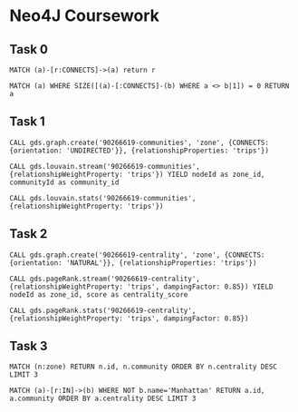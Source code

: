 # Neo4J Coursework
## Task 0
`MATCH (a)-[r:CONNECTS]->(a) return r`

`MATCH (a) WHERE SIZE([(a)-[:CONNECTS]-(b) WHERE a <> b|1]) = 0 RETURN a`
## Task 1
`CALL gds.graph.create('90266619-communities', 'zone', {CONNECTS: {orientation: 'UNDIRECTED'}}, {relationshipProperties: 'trips'})`

`CALL gds.louvain.stream('90266619-communities', {relationshipWeightProperty: 'trips'}) YIELD nodeId as zone_id, communityId as community_id`

`CALL gds.louvain.stats('90266619-communities', {relationshipWeightProperty: 'trips'})`
## Task 2
`CALL gds.graph.create('90266619-centrality', 'zone', {CONNECTS: {orientation: 'NATURAL'}}, {relationshipProperties: 'trips'})`

`CALL gds.pageRank.stream('90266619-centrality', {relationshipWeightProperty: 'trips', dampingFactor: 0.85}) YIELD nodeId as zone_id, score as centrality_score`

`CALL gds.pageRank.stats('90266619-centrality', {relationshipWeightProperty: 'trips', dampingFactor: 0.85})`
## Task 3
`MATCH (n:zone) RETURN n.id, n.community ORDER BY n.centrality DESC LIMIT 3`

`MATCH (a)-[r:IN]->(b) WHERE NOT b.name='Manhattan' RETURN a.id, a.community ORDER BY a.centrality DESC LIMIT 3`
